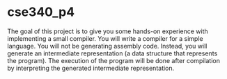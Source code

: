 # cse340_p4
The goal of this project is to give you some hands-on experience with implementing a small compiler. You will write a compiler for a simple language. You will not be generating assembly code. Instead, you will generate an intermediate representation (a data structure that represents the program). The execution of the program will be done after compilation by interpreting the generated intermediate representation.
